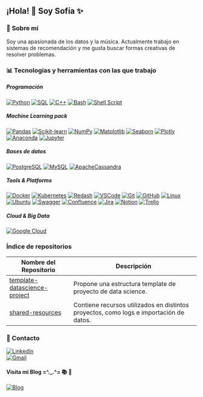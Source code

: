 ## ¡Hola! 👋 Soy Sofía ✨

### 🎯 **Sobre mí**
Soy una apasionada de los datos y la música. Actualmente trabajo en sistemas de recomendación y me gusta buscar formas creativas de resolver problemas.

### 📊 **Tecnologías y herramientas con las que trabajo**
<!-- https://github.com/VishwaGauravIn/pretty-readme-badges -->

##### **Programación**
  [![Python](https://img.shields.io/badge/-Python-3776AB?logo=python&logoColor=white&style=flat-square)](https://www.python.org/)
  [![SQL](https://img.shields.io/badge/-SQL-4479A1?logo=MySQL&logoColor=white&style=flat-square)](https://www.mysql.com/)
  [![C++](https://img.shields.io/badge/c++-%2300599C.svg?logo=c%2B%2B&logoColor=white)](https://es.wikipedia.org/wiki/C%2B%2B)
  [![Bash](https://img.shields.io/badge/-Bash-4EAA25?logo=gnu-bash&logoColor=white&style=flat-square)](https://es.wikipedia.org/wiki/Bash)
  [![Shell Script](https://img.shields.io/badge/shell_script-%23121011.svg?logo=gnu-bash&logoColor=white)](https://en.wikipedia.org/wiki/Shell_script)
  
##### **Machine Learning pack**
  [![Pandas](https://img.shields.io/badge/Pandas-150458?style=flat&logo=pandas&logoColor=white)](https://pandas.pydata.org/)
  [![Scikit-learn](https://img.shields.io/badge/Scikit--learn-F7931E?style=flat&logo=scikit-learn&logoColor=white)](https://scikit-learn.org/stable/)
  [![NumPy](https://img.shields.io/badge/-NumPy-013243?logo=numpy&logoColor=white&style=flat-square)](https://numpy.org/)
  [![Matplotlib](https://img.shields.io/badge/-Matplotlib-11557C?style=flat-square)](https://matplotlib.org/)
  [![Seaborn](https://img.shields.io/badge/-Seaborn-3776AB?style=flat-square)](https://seaborn.pydata.org/)
  [![Plotly](https://img.shields.io/badge/Plotly-%233F4F75.svg?logo=plotly&logoColor=white)](https://plotly.com/)
  [![Anaconda](https://img.shields.io/badge/Anaconda-%2344A833.svg?logo=anaconda&logoColor=white)](https://www.anaconda.com/)
  [![Jupyter](https://img.shields.io/badge/-Jupyter-F37626?logo=jupyter&logoColor=white&style=flat-square)](https://jupyter.org/)
<!--
  ![PyTorch](https://img.shields.io/badge/-PyTorch-EE4C2C?logo=pytorch&logoColor=white&style=flat-square)
  ![TensorFlow](https://img.shields.io/badge/TensorFlow-FF6F00?style=flat&logo=tensorflow&logoColor=white)  
  ![Keras](https://img.shields.io/badge/-Keras-D00000?logo=keras&logoColor=white&style=flat-square)
 -->
##### **Bases de datos**
  [![PostgreSQL](https://img.shields.io/badge/PostgreSQL-336791?style=flat&logo=postgresql&logoColor=white)](https://www.postgresql.org/)
  [![MySQL](https://img.shields.io/badge/MySQL-4479A1?style=flat&logo=mysql&logoColor=white)](https://www.mysql.com/)
  [![ApacheCassandra](https://img.shields.io/badge/cassandra-%231287B1.svg?logo=apache-cassandra&logoColor=white)](https://cassandra.apache.org/_/index.html)

##### **Tools & Platforms**
[![Docker](https://img.shields.io/badge/-Docker-2496ED?logo=docker&logoColor=white&style=flat-square)](https://www.docker.com/)
[![Kubernetes](https://img.shields.io/badge/kubernetes-%23326ce5.svg?logo=kubernetes&logoColor=white)](https://kubernetes.io/es/)
[![Redash](https://img.shields.io/badge/Redash-FF0000?style=flat&logo=redash&logoColor=white)](https://redash.io/)
[![VSCode](https://img.shields.io/badge/-VSCode-007ACC?logo=visual-studio-code&logoColor=white&style=flat-square)](https://code.visualstudio.com/)
[![Git](https://img.shields.io/badge/-Git-F05032?logo=git&logoColor=white&style=flat-square)](https://git-scm.com/)
[![GitHub](https://img.shields.io/badge/-GitHub-181717?logo=github&logoColor=white&style=flat-square)](https://github.com/)
[![Linux](https://img.shields.io/badge/-Linux-FCC624?logo=linux&logoColor=black&style=flat-square)](https://es.wikipedia.org/wiki/GNU/Linux)
[![Ubuntu](https://img.shields.io/badge/Ubuntu-E95420?logo=ubuntu&logoColor=white)](https://ubuntu.com/)
[![Swagger](https://img.shields.io/badge/-Swagger-%23Clojure?logo=swagger&logoColor=white)](https://swagger.io/)
[![Confluence](https://img.shields.io/badge/confluence-%23172BF4.svg?logo=confluence&logoColor=white)](https://www.atlassian.com/es/software/confluence)
[![Jira](https://img.shields.io/badge/jira-%230A0FFF.svg?logo=jira&logoColor=white)](https://www.atlassian.com/es/software/jira)
[![Notion](https://img.shields.io/badge/Notion-%23000000.svg?logo=notion&logoColor=white)](https://www.notion.com/es)
[![Trello](https://img.shields.io/badge/Trello-%23026AA7.svg?logo=Trello&logoColor=white)](https://trello.com/home)

##### **Cloud & Big Data**
[![Google Cloud](https://img.shields.io/badge/-Google%20Cloud-4285F4?logo=google-cloud&logoColor=white&style=flat-square)](https://cloud.google.com/?hl=es)
<!--
![AWS](https://img.shields.io/badge/-AWS-232F3E?logo=amazon-aws&logoColor=white&style=flat-square)
![Azure](https://img.shields.io/badge/-Azure-0078D4?logo=microsoft-azure&logoColor=white&style=flat-square)
![Apache Spark](https://img.shields.io/badge/-Apache%20Spark-E25A1C?logo=apache-spark&logoColor=white&style=flat-square)
![Hadoop](https://img.shields.io/badge/-Hadoop-66CCFF?logo=apache-hadoop&logoColor=black&style=flat-square)
 -->

### Índice de repositorios

| Nombre del Repositorio | Descripción                                     |
|-------------------------|-------------------------------------------------|
| [template-datascience-project](https://github.com/sofiavalino/template-datascience-project) | Propone una estructura template de proyecto de data science. |
| [shared-resources](https://github.com/sofiavalino/shared-resources) | Contiene recursos utilizados en distintos proyectos, como logs e importación de datos. |

### 📧 Contacto
[![LinkedIn](https://img.shields.io/badge/-LinkedIn-0077B5?logo=linkedin&logoColor=white&style=flat-square)](https://www.linkedin.com/in/sofiavalino/)  
[![Gmail](https://img.shields.io/badge/-Gmail-D14836?logo=gmail&logoColor=white&style=flat-square)](mailto:valinosofia@gmail.com)

#### Visita mi Blog  =^._.^= 📚 🚀
[![Blog](https://affable-valinosofia.wordpress.com/wp-content/uploads/2024/07/site-logo.png?w=88&h=88)](https://affable-valinosofia.wordpress.com/)
